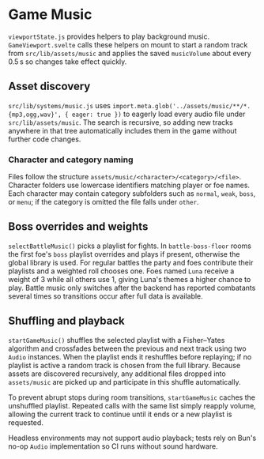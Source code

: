 # Game Music

`viewportState.js` provides helpers to play background music.
`GameViewport.svelte` calls these helpers on mount to start a random
track from `src/lib/assets/music` and applies the saved
`musicVolume` about every 0.5 s so changes take effect quickly.

## Asset discovery

`src/lib/systems/music.js` uses `import.meta.glob('../assets/music/**/*.{mp3,ogg,wav}', { eager: true })`
to eagerly load every audio file under `src/lib/assets/music`. The search is recursive,
so adding new tracks anywhere in that tree automatically includes them in the game
without further code changes.

### Character and category naming

Files follow the structure `assets/music/<character>/<category>/<file>`. Character
folders use lowercase identifiers matching player or foe names. Each character may
contain category subfolders such as `normal`, `weak`, `boss`, or `menu`; if the
category is omitted the file falls under `other`.

## Boss overrides and weights

`selectBattleMusic()` picks a playlist for fights. In `battle-boss-floor` rooms the
first foe's `boss` playlist overrides and plays if present, otherwise the global
library is used. For regular battles the party and foes contribute their playlists
and a weighted roll chooses one. Foes named `Luna` receive a weight of 3 while all
others use 1, giving Luna's themes a higher chance to play. Battle music only
switches after the backend has reported combatants several times so transitions
occur after full data is available.

## Shuffling and playback

`startGameMusic()` shuffles the selected playlist with a Fisher–Yates algorithm and
crossfades between the previous and next track using two `Audio` instances. When the
playlist ends it reshuffles before replaying; if no playlist is active a random
track is chosen from the full library. Because assets are discovered recursively,
any additional files dropped into `assets/music` are picked up and participate in
this shuffle automatically.

To prevent abrupt stops during room transitions, `startGameMusic` caches the
unshuffled playlist. Repeated calls with the same list simply reapply volume,
allowing the current track to continue until it ends or a new playlist is
requested.

Headless environments may not support audio playback; tests rely on Bun's no-op
`Audio` implementation so CI runs without sound hardware.
